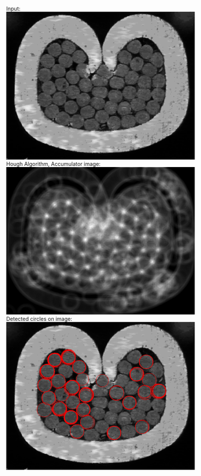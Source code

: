 Input:  
![alt text](https://github.com/theocharistr/Image-and-Video-Processing/blob/master/IVA_TASK3/input/cable.png)  
Hough Algorithm, Accumulator image:    
![alt text](https://github.com/theocharistr/Image-and-Video-Processing/blob/master/IVA_TASK3/Output/Accumulator%20Image%20cable.png)      
Detected circles on image: 
![alt text](https://github.com/theocharistr/Image-and-Video-Processing/blob/master/IVA_TASK3/Output/Circles%20Detected%20on%20Image%20cable%20with%20diameters40%2C60.png)
  
